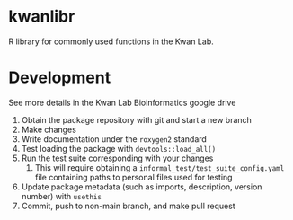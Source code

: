 # kwanlibr
R library for commonly used functions in the Kwan Lab.

# Development

See more details in the Kwan Lab Bioinformatics google drive

1. Obtain the package repository with git and start a new branch
1. Make changes
1. Write documentation under the `roxygen2` standard
1. Test loading the package with `devtools::load_all()`
1. Run the test suite corresponding with your changes
    1. This will require obtaining a `informal_test/test_suite_config.yaml` file containing paths to personal files used for testing
1. Update package metadata (such as imports, description, version number) with `usethis`
1. Commit, push to non-main branch, and make pull request